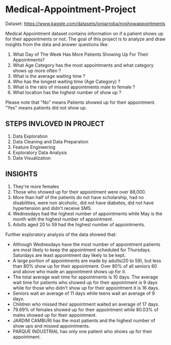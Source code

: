# Medical-Appointment-Project

Dataset: https://www.kaggle.com/datasets/joniarroba/noshowappointments

Medical Appointment dataset contains information on if a patient shows up for their appointments or not. The goal of this project is to analyze and draw insights from the data and  answer questions like:
1. What Day of The Week Has More Patients Showing Up For Their Appointments?
2. What Age Category has the most appointments and what category shows up more often ?
3. What is the average waiting time ?
4. Who has the longest waiting time (Age Category) ?
5. What is the ratio of missed appointments male to female ?
6. What location has the highest number of show up ?

Please note that "No" means Patients showed up for their appointment. "Yes" means patients did not show up.

## STEPS INVLOVED IN PROJECT
1. Data Exploration
2. Data Cleaning and Data Preparation
3. Feature Engineering
4. Exploratory Data Analysis
5. Data Visualization

## INSIGHTS
1. They're more females
2. Those who showed up for their appointment were over 88,000. 
3. More than half of the patients do not have scholarship, had no disabilities, were non alcoholic, did not have diabetes, did not have hypertension and didn't receive SMS.
4. Wednesdays had the highest number of appointments while May is the month with the highest number of appointment.
5. Adults aged 20 to 59 had the highest number of appointments. 

Further exploratory analysis of the data showed that:
- Although Wednesdays have the most number of appointment patients are most likely to keep the appointment scheduled for Thursdays. Saturdays are least appointment day likely to be kept.
- A large portion of appointments are made by  adults(20 to 59), but less than 80% show up for their appointment. Over 80% of all seniors 60 and above who made an appointment shows up for it.
- The total average wait time for appointments is 10 days. The average wait time for patients who showed up for their appointment is 9 days while for those who didn't show up for their appointment it is 16 days.
- Seniors wait an average of 11 days while teens wait an average of 9 days.
- Children who missed their appointment waited an average of 17 days.
- 79.69% of females showed up for their appointment while 80.03% of males showed up for their appointment.
- JARDIM CAMBURI has the most patients and the highest number of show ups and missed appointments.
- PARQUE INDUSTRIAL has only one patient who shows up for their appointment.


